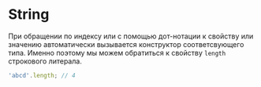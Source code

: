# String

При обращении по индексу или с помощью дот-нотации к свойству или значению автоматически вызывается конструктор соответсвующего типа. Именно поэтому мы можем обратиться к свойству `length` строкового литерала.

```js
'abcd'.length; // 4
```
